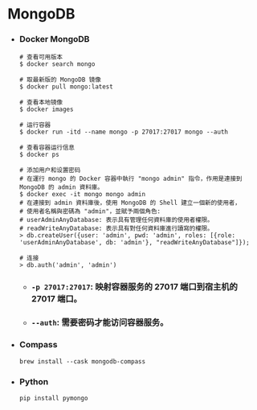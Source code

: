 MongoDB
=====
* ### Docker MongoDB
    ```
    # 查看可用版本
    $ docker search mongo

    # 取最新版的 MongoDB 镜像
    $ docker pull mongo:latest

    # 查看本地镜像
    $ docker images

    # 运行容器
    $ docker run -itd --name mongo -p 27017:27017 mongo --auth

    # 查看容器运行信息
    $ docker ps

    # 添加用户和设置密码
    # 在運行 mongo 的 Docker 容器中執行 "mongo admin" 指令，作用是連接到 MongoDB 的 admin 資料庫。
    $ docker exec -it mongo mongo admin
    # 在連接到 admin 資料庫後，使用 MongoDB 的 Shell 建立一個新的使用者，
    # 使用者名稱與密碼為 "admin"，並賦予兩個角色:
    # userAdminAnyDatabase: 表示具有管理任何資料庫的使用者權限。
    # readWriteAnyDatabase: 表示具有對任何資料庫進行讀寫的權限。
    > db.createUser({user: 'admin', pwd: 'admin', roles: [{role: 'userAdminAnyDatabase', db: 'admin'}, "readWriteAnyDatabase"]});

    # 连接
    > db.auth('admin', 'admin')
    ```
    * ### ```-p 27017:27017```: 映射容器服务的 27017 端口到宿主机的 27017 端口。
    * ### ```--auth```: 需要密码才能访问容器服务。
* ### Compass
    ```
    brew install --cask mongodb-compass
    ```
* ### Python
    ```
    pip install pymongo
    ```
<br />
